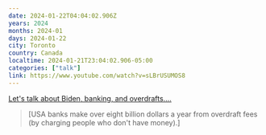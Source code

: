 ```yaml
---
date: 2024-01-22T04:04:02.906Z
years: 2024
months: 2024-01
days: 2024-01-22
city: Toronto
country: Canada
localtime: 2024-01-21T23:04:02.906-05:00
categories: ["talk"]
link: https://www.youtube.com/watch?v=sLBrUSUMOS8
---
```

[Let's talk about Biden, banking, and overdrafts....](https://www.youtube.com/watch?v=sLBrUSUMOS8)

> [USA banks make over eight billion dollars a year from overdraft fees (by charging people who don't have money).]
